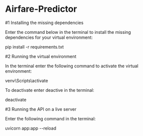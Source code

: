 # Airfare-Predictor

#1 Installing the missing dependencies

Enter the command below in the terminal to install the missing dependencies for your virtual environment: 

pip install -r requirements.txt



#2 Running the virtual environment

In the terminal enter the following command to activate the virtual environment:

venv\Scripts\activate


To deactivate enter deactive in the terminal:

deactivate 



#3  Running the API on a live server

Enter the following command in the terminal:

uvicorn app:app --reload

